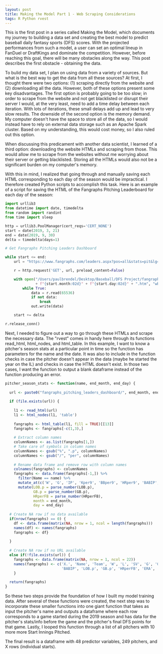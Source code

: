 ```yaml
---
layout: post
title: Making the Model Part 1 - Web Scraping Considerations
tags: R Python rvest
---
```


This is the first post in a series called Making the Model, which documents my journey to building a data set and creating the best model to predict baseball daily fantasy sports (DFS) scores. With the projected performances from such a model, a user can set an optimal lineup in FanDuel or DraftKings and dominate the competition. However, before reaching this goal, there will be many obstacles along the way. This post describes the first obstacle - obtaining the data.

To bulid my data set, I plan on using data from a variety of sources. But what is the best way to get the data from all these sources? At first, I thought there were two options: (1) scraping directly from the website and (2) downloading all the data. However, both of these options present some key disadvantages. The first option is probably going to be too slow; in order to scrape from the website and not get blacklisted or disrupt their server I would, at the very least, need to add a time delay between each iteration. With lots of iterations, these small delays add up and lead to very slow results. The downside of the second option is the memory demand. My computer doesn't have the space to store all of the data, so I would instead have to rely on external data storage such as an Apache Spark cluster. Based on my understanding, this would cost money, so I also ruled out this option.

When discussing this predicament with another data scientist, I learned of a third option: downloading the website HTMLs and scraping from those. This would allow me to scrape from the websites without me worrying about their server or getting blacklisted. Storing all the HTMLs would also not be a significant burden on my computer's memory.

With this in mind, I realized that going through and manually saving each HTML corresponding to each day of the season would be impractical. I therefore created Python scripts to accomplish this task. Here is an example of a script for saving the HTML of the Fangraphs Pitching Leaderboard for each day of the season:

```python
import urllib3
from datetime import date, timedelta
from random import randint
from time import sleep

http = urllib3.PoolManager(cert_reqs='CERT_NONE')
start = date(2019, 3, 21)
end = date(2019, 9, 30)
delta = timedelta(days=1)

# Get Fangraphs Pitching Leaders Dashboard

while start <= end:
    url = "https://www.fangraphs.com/leaders.aspx?pos=all&stats=pit&lg=all&qual=0&type=8&season=2019&month=1000&season1=2019&ind=0&team=&rost=&age=&filter=&players=&startdate=2019-03-01&enddate=2019-" + f"{start.month:02d}" + "-" + f"{start.day:02d}" + "&page=1_1000"

    r = http.request('GET', url, preload_content=False)

    with open("/Users/paulbrendel/Desktop/Baseball/DFS Project/fangraphs_pitching_leaders_dashboard/"
              + f"{start.month:02d}" + f"{start.day:02d}" + ".htm", "wb") as out:
        while True:
            data = r.read(65536)
            if not data:
                break
            out.write(data)

    start += delta

r.release_conn()
```

Next, I needed to figure out a way to go through these HTMLs and scrape the necessary data. The "rvest" comes in handy here through its functions read_html, html_nodes, and html_table. In this example, I want to know a pitcher's season stats at a particular point in time so the function has parameters for the name and the date. It was also to include in the function checks in case the pitcher doesn't appear in the data (maybe he started the year on the IL) and checks in case the HTML doesn't exist. In those two cases, I want the function to output a blank dataframe instead of the function producing an error.

```r
pitcher_season_stats <- function(name, end_month, end_day) {
  
  url <- paste0("fangraphs_pitching_leaders_dashboard/", end_month, end_day, ".htm")
  
  if (file.exists(url)) {
    
    l1 <- read_html(url)
    l1 <- html_nodes(l1, 'table')
    
    fangraphs <- html_table(l1, fill = TRUE)[[13]]
    fangraphs <- fangraphs[-c(1,3),]
    
    # Extract column names
    columnNames <- as.list(fangraphs[1,])
    # Take care of symbols in column names
    columnNames <- gsub("%", ".p", columnNames)
    columnNames <- gsub("/", "per", columnNames)
    
    # Rename data frame and remove row with column names
    colnames(fangraphs) <- columnNames
    fangraphs <- data.frame(fangraphs[-1,]) %>% 
      filter(Name == name) %>%
      mutate_at(c('W', 'G', 'IP', 'Kper9', 'BBper9', 'HRper9', 'BABIP', 'ERA', 'FIP', 'xFIP'), as.numeric) %>%
      mutate(LOB.p = parse_number(LOB.p),
             GB.p = parse_number(GB.p),
             HRperFB = parse_number(HRperFB),
             month = end_month,
             day = end_day)
  
  # Create NA row if no data available
  if(nrow(fangraphs) == 0) {
    df <- data.frame(matrix(NA, nrow = 1, ncol = length(fangraphs)))
    names(df) <- names(fangraphs)
    fangraphs <- df}
  
  }
    
  # Create NA row if no URL available
  else if(!file.exists(url)) {
    fangraphs <- data.frame(matrix(NA, nrow = 1, ncol = 22))
    names(fangraphs) <- c('X.', 'Name', 'Team', 'W', 'L', 'SV', 'G', 'GS', 'IP', 'Kper9', 'BBper9', 'HRper9', 
                          'BABIP', 'LOB.p', 'GB.p', 'HRperFB', 'ERA', 'FIP', 'xFIP', 'WAR', 'month', 'day')
    }
  
  return(fangraphs)
}
```

So these two steps provide the foundation of how I built my model training data. After several of these functions were created, the next step was to incorporate these smaller functions into one giant function that takes as input the pitcher's name and outputs a dataframe where each row corresponds to a game started during the 2019 season and has data for the pitcher's stats/info before the game and the pitcher's final DFS points for that game. Lastly, I looped this function through a list of all pitchers with 10 more more Start Innings Pitched.

The final result is a dataframe with 48 predictor variables, 249 pitchers, and X rows (individual starts). 
